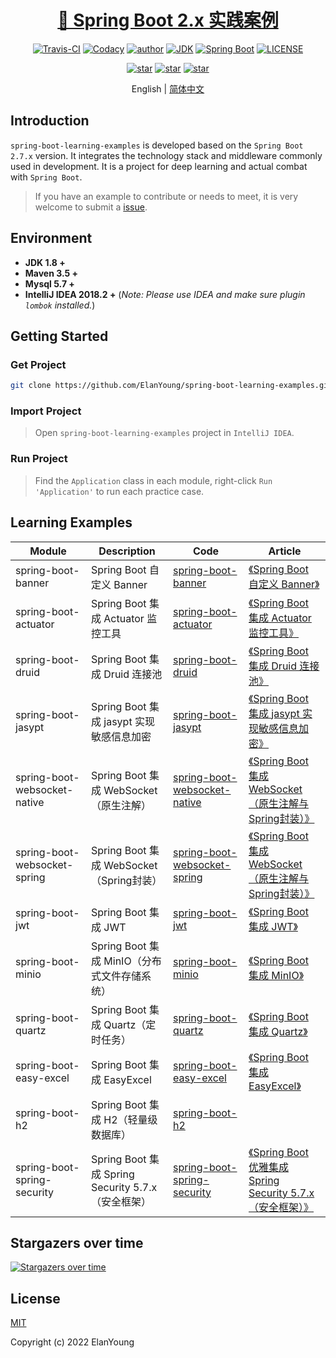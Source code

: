 <h1 align="center"><a href="https://github.com/ElanYoung" target="_blank">🤖 Spring Boot 2.x 实践案例</a></h1>
<p align="center">
  <a href="https://travis-ci.com/ElanYoung/spring-boot-learning-examples"><img alt="Travis-CI" src="https://travis-ci.com/xkcoding/spring-boot-demo.svg?branch=master"/></a>
  <a href="https://www.codacy.com/app/ElanYoung/spring-boot-learning-examples?utm_source=github.com&amp;utm_medium=referral&amp;utm_content=xkcoding/spring-boot-demo&amp;utm_campaign=Badge_Grade"><img alt="Codacy" src="https://api.codacy.com/project/badge/Grade/1f2e3d437b174bfc943dae1600332ec1"/></a>
  <a href="https://doc.starimmortal.com"><img alt="author" src="https://img.shields.io/badge/author-ElanYoung-blue.svg"/></a>
  <a href="https://www.oracle.com/technetwork/java/javase/downloads/index.html"><img alt="JDK" src="https://img.shields.io/badge/JDK-1.8.0_312-orange.svg"/></a>
  <a href="https://docs.spring.io/spring-boot/docs/2.7.11/reference/html/"><img alt="Spring Boot" src="https://img.shields.io/badge/Spring Boot-2.7.11-brightgreen.svg"/></a>
  <a href="https://github.com/ElanYoung/spring-boot-learning-examples/blob/master/LICENSE"><img alt="LICENSE" src="https://img.shields.io/github/license/ElanYoung/spring-boot-learning-examples.svg"/></a>
</p>

<p align="center">
  <a href="https://github.com/ElanYoung/spring-boot-learning-examples/stargazers"><img alt="star" src="https://img.shields.io/github/stars/ElanYoung/spring-boot-learning-examples.svg?label=Stars&style=social"/></a>
  <a href="https://github.com/ElanYoung/spring-boot-learning-examples/network/members"><img alt="star" src="https://img.shields.io/github/forks/ElanYoung/spring-boot-learning-examples.svg?label=Fork&style=social"/></a>
  <a href="https://github.com/ElanYoung/spring-boot-learning-examples/watchers"><img alt="star" src="https://img.shields.io/github/watchers/ElanYoung/spring-boot-learning-examples.svg?label=Watch&style=social"/></a>
</p>

<p align="center">
  <span>English | <a href="./README.zh-CN.md">简体中文</a></span>
</p>

## Introduction

`spring-boot-learning-examples` is developed based on the `Spring Boot 2.7.x` version. It integrates the technology
stack and middleware commonly used in development. It is a project for deep learning and actual combat
with `Spring Boot`.

> If you have an example to contribute or needs to meet, it is very welcome to submit
> a [issue](https://github.com/ElanYoung/spring-boot-learning-examples/issues/new).

## Environment

- **JDK 1.8 +**
- **Maven 3.5 +**
- **Mysql 5.7 +**
- **IntelliJ IDEA 2018.2 +** (*Note: Please use IDEA and make sure plugin `lombok` installed.*)

## Getting Started

### Get Project

```bash
git clone https://github.com/ElanYoung/spring-boot-learning-examples.git
```

### Import Project

> Open `spring-boot-learning-examples` project in `IntelliJ IDEA`.

### Run Project

> Find the `Application` class in each module, right-click `Run 'Application'` to run each practice case.

## Learning Examples

| Module                       | Description                                | Code                                                                                                                                | Article                                                                                                  |
|------------------------------|--------------------------------------------|-------------------------------------------------------------------------------------------------------------------------------------|----------------------------------------------------------------------------------------------------------|
| spring-boot-banner           | Spring  Boot 自定义 Banner                    | [spring-boot-banner](https://github.com/ElanYoung/spring-boot-learning-examples/tree/master/spring-boot-banner)                     | [《Spring Boot 自定义 Banner》](https://blog.csdn.net/qq991658923/article/details/121302050)                  |
| spring-boot-actuator         | Spring Boot 集成 Actuator 监控工具               | [spring-boot-actuator](https://github.com/ElanYoung/spring-boot-learning-examples/tree/master/spring-boot-actuator)                 | [《Spring Boot 集成 Actuator 监控工具》](https://blog.csdn.net/qq991658923/article/details/127112107)            |
| spring-boot-druid            | Spring Boot 集成 Druid 连接池                   | [spring-boot-druid](https://github.com/ElanYoung/spring-boot-learning-examples/tree/master/spring-boot-druid)                       | [《Spring Boot 集成 Druid 连接池》](https://blog.csdn.net/qq991658923/article/details/127112527)                |
| spring-boot-jasypt           | Spring Boot 集成 jasypt 实现敏感信息加密             | [spring-boot-jasypt](https://github.com/ElanYoung/spring-boot-learning-examples/tree/master/spring-boot-jasypt)                     | [《Spring Boot 集成 jasypt 实现敏感信息加密》](https://blog.csdn.net/qq991658923/article/details/127112431)          |
| spring-boot-websocket-native | Spring Boot 集成 WebSocket（原生注解）             | [spring-boot-websocket-native](https://github.com/ElanYoung/spring-boot-learning-examples/tree/master/spring-boot-websocket-native) | [《Spring Boot 集成 WebSocket（原生注解与Spring封装）》](https://blog.csdn.net/qq991658923/article/details/127022522) |
| spring-boot-websocket-spring | Spring Boot 集成 WebSocket（Spring封装）         | [spring-boot-websocket-spring](https://github.com/ElanYoung/spring-boot-learning-examples/tree/master/spring-boot-websocket-spring) | [《Spring Boot 集成 WebSocket（原生注解与Spring封装）》](https://blog.csdn.net/qq991658923/article/details/127022522) |
| spring-boot-jwt              | Spring Boot 集成 JWT                         | [spring-boot-jwt](https://github.com/ElanYoung/spring-boot-learning-examples/tree/master/spring-boot-jwt)                           | [《Spring Boot 集成 JWT》](https://blog.csdn.net/qq991658923/article/details/127027528)                      |
| spring-boot-minio            | Spring Boot 集成 MinIO（分布式文件存储系统）            | [spring-boot-minio](https://github.com/ElanYoung/spring-boot-learning-examples/tree/master/spring-boot-minio)                       | [《Spring Boot 集成 MinIO》](https://blog.csdn.net/qq991658923/article/details/124623495)                    |
| spring-boot-quartz           | Spring Boot 集成 Quartz（定时任务）                | [spring-boot-quartz](https://github.com/ElanYoung/spring-boot-learning-examples/tree/master/spring-boot-quartz)                     | [《Spring Boot 集成 Quartz》](https://blog.csdn.net/qq991658923/article/details/127078993)                   |
| spring-boot-easy-excel       | Spring Boot 集成 EasyExcel                   | [spring-boot-easy-excel](https://github.com/ElanYoung/spring-boot-learning-examples/tree/master/spring-boot-easy-excel)             | [《Spring Boot 集成 EasyExcel》](https://blog.csdn.net/qq991658923/article/details/128153012)                |
| spring-boot-h2               | Spring Boot 集成 H2（轻量级数据库）                  | [spring-boot-h2](https://github.com/ElanYoung/spring-boot-learning-examples/tree/master/spring-boot-h2)                             |                                                                                                          |
| spring-boot-spring-security  | Spring Boot 集成 Spring Security 5.7.x（安全框架） | [spring-boot-spring-security](https://github.com/ElanYoung/spring-boot-learning-examples/tree/master/spring-boot-spring-security)   | [《Spring Boot 优雅集成 Spring Security 5.7.x（安全框架）》](https://juejin.cn/post/7244089396567982136)             |

## Stargazers over time

[![Stargazers over time](https://starchart.cc/ElanYoung/spring-boot-learning-examples.svg)](https://starchart.cc/ElanYoung/spring-boot-learning-examples)

## License

[MIT](http://opensource.org/licenses/MIT)

Copyright (c) 2022 ElanYoung
